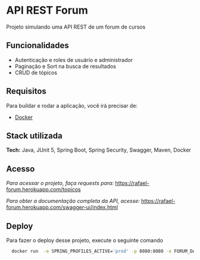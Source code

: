 
# API REST Forum

Projeto simulando uma API REST de um forum de cursos

## Funcionalidades

- Autenticação e roles de usuário e administrador
- Paginação e Sort na busca de resultados
- CRUD de tópicos



## Requisitos

Para buildar e rodar a aplicação, você irá precisar de:

- [Docker](https://www.docker.com/get-started/)

## Stack utilizada

**Tech:** Java, JUnit 5, Spring Boot, Spring Security, Swagger, Maven, Docker


## Acesso

*Para acessar o projeto, faça requests para:*
https://rafael-forum.herokuapp.com/topicos

*Para obter a documentação completa da API, acesse:*
 https://rafael-forum.herokuapp.com/swagger-ui/index.html
    
## Deploy

Para fazer o deploy desse projeto, execute o seguinte comando

```bash
  docker run  -e SPRING_PROFILES_ACTIVE='prod' -p 8080:8080 -e FORUM_DATABASE_URL='jdbc:h2:mem:rafael-forum' -e FORUM_DATABASE_USERNAME='sa' -e FORUM_DATABASE_PASSWORD='' -e FORUM_JWT_SECRET='123456' rafael/forum
```


